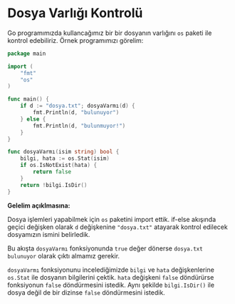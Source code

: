 # Dosya Varlığı Kontrolü

Go programımızda kullancağımız bir bir dosyanın varlığını `os` paketi ile kontrol edebiliriz. Örnek programımızı görelim:

```go
package main

import (
	"fmt"
	"os"
)

func main() {
	if d := "dosya.txt"; dosyaVarmı(d) {
		fmt.Println(d, "bulunuyor")
	} else {
		fmt.Println(d, "bulunmuyor!")
	}
}

func dosyaVarmı(isim string) bool {
	bilgi, hata := os.Stat(isim)
	if os.IsNotExist(hata) {
		return false
	}
	return !bilgi.IsDir()
}
```

**Gelelim açıklmasına:**

Dosya işlemleri yapabilmek için `os` paketini import ettik. if-else akışında geçici değişken olarak `d` değişkenine `"dosya.txt"` atayarak kontrol edilecek dosyamızın ismini belirledik.

Bu akışta `dosyaVarmı` fonksiyonunda `true` değer dönerse `dosya.txt bulunuyor` olarak çıktı almamız gerekir.

`dosyaVarmı` fonksiyonunu incelediğimizde `bilgi` ve `hata` değişkenlerine `os.Stat` ile dosyanın bilgilerini çektik. `hata` değişkeni `false` döndürürse fonksiyonun `false` döndürmesini istedik. Aynı şekilde `bilgi.IsDir()` ile dosya değil de bir dizinse `false` döndürmesini istedik.

